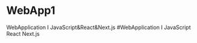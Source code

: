 # WebApp1
WebApplication I JavaScript&amp;React&amp;Next.js
#WebApplication I
JavaScript React Next.js
